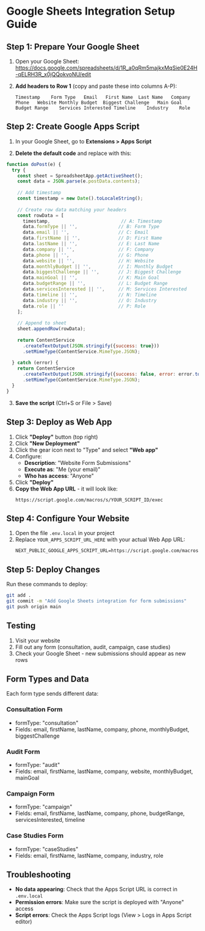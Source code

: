 # Google Sheets Integration Setup Guide

## Step 1: Prepare Your Google Sheet

1. Open your Google Sheet: https://docs.google.com/spreadsheets/d/1R_a0qRm5majkxMqSie0E24H-qELRH3R_x0jQQokvoNU/edit

2. **Add headers to Row 1** (copy and paste these into columns A-P):
   ```
   Timestamp	Form Type	Email	First Name	Last Name	Company	Phone	Website	Monthly Budget	Biggest Challenge	Main Goal	Budget Range	Services Interested	Timeline	Industry	Role
   ```

## Step 2: Create Google Apps Script

1. In your Google Sheet, go to **Extensions > Apps Script**

2. **Delete the default code** and replace with this:

```javascript
function doPost(e) {
  try {
    const sheet = SpreadsheetApp.getActiveSheet();
    const data = JSON.parse(e.postData.contents);
    
    // Add timestamp
    const timestamp = new Date().toLocaleString();
    
    // Create row data matching your headers
    const rowData = [
      timestamp,                          // A: Timestamp
      data.formType || '',               // B: Form Type
      data.email || '',                  // C: Email
      data.firstName || '',              // D: First Name
      data.lastName || '',               // E: Last Name
      data.company || '',                // F: Company
      data.phone || '',                  // G: Phone
      data.website || '',                // H: Website
      data.monthlyBudget || '',          // I: Monthly Budget
      data.biggestChallenge || '',       // J: Biggest Challenge
      data.mainGoal || '',               // K: Main Goal
      data.budgetRange || '',            // L: Budget Range
      data.servicesInterested || '',     // M: Services Interested
      data.timeline || '',               // N: Timeline
      data.industry || '',               // O: Industry
      data.role || ''                    // P: Role
    ];
    
    // Append to sheet
    sheet.appendRow(rowData);
    
    return ContentService
      .createTextOutput(JSON.stringify({success: true}))
      .setMimeType(ContentService.MimeType.JSON);
      
  } catch (error) {
    return ContentService
      .createTextOutput(JSON.stringify({success: false, error: error.toString()}))
      .setMimeType(ContentService.MimeType.JSON);
  }
}
```

3. **Save the script** (Ctrl+S or File > Save)

## Step 3: Deploy as Web App

1. Click **"Deploy"** button (top right)
2. Click **"New Deployment"**
3. Click the gear icon next to "Type" and select **"Web app"**
4. Configure:
   - **Description**: "Website Form Submissions"
   - **Execute as**: "Me (your email)"
   - **Who has access**: "Anyone"
5. Click **"Deploy"**
6. **Copy the Web App URL** - it will look like:
   ```
   https://script.google.com/macros/s/YOUR_SCRIPT_ID/exec
   ```

## Step 4: Configure Your Website

1. Open the file `.env.local` in your project
2. Replace `YOUR_APPS_SCRIPT_URL_HERE` with your actual Web App URL:
   ```
   NEXT_PUBLIC_GOOGLE_APPS_SCRIPT_URL=https://script.google.com/macros/s/YOUR_SCRIPT_ID/exec
   ```

## Step 5: Deploy Changes

Run these commands to deploy:
```bash
git add .
git commit -m "Add Google Sheets integration for form submissions"
git push origin main
```

## Testing

1. Visit your website
2. Fill out any form (consultation, audit, campaign, case studies)
3. Check your Google Sheet - new submissions should appear as new rows

## Form Types and Data

Each form type sends different data:

### Consultation Form
- formType: "consultation"
- Fields: email, firstName, lastName, company, phone, monthlyBudget, biggestChallenge

### Audit Form  
- formType: "audit"
- Fields: email, firstName, lastName, company, website, monthlyBudget, mainGoal

### Campaign Form
- formType: "campaign" 
- Fields: email, firstName, lastName, company, phone, budgetRange, servicesInterested, timeline

### Case Studies Form
- formType: "caseStudies"
- Fields: email, firstName, lastName, company, industry, role

## Troubleshooting

- **No data appearing**: Check that the Apps Script URL is correct in `.env.local`
- **Permission errors**: Make sure the script is deployed with "Anyone" access
- **Script errors**: Check the Apps Script logs (View > Logs in Apps Script editor)